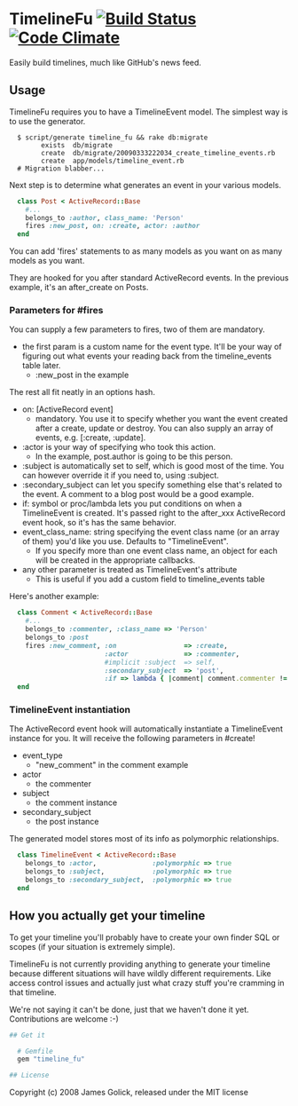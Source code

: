# TimelineFu [![Build Status](https://secure.travis-ci.org/styx/timeline_fu.png?branch=master)](http://travis-ci.org/styx/timeline_fu) [![Code Climate](https://codeclimate.com/badge.png)](https://codeclimate.com/github/styx/timeline_fu)

Easily build timelines, much like GitHub's news feed.

## Usage

TimelineFu requires you to have a TimelineEvent model. 
The simplest way is to use the generator.

```
  $ script/generate timeline_fu && rake db:migrate
        exists  db/migrate
        create  db/migrate/20090333222034_create_timeline_events.rb
        create  app/models/timeline_event.rb
  # Migration blabber...
```

Next step is to determine what generates an event in your various models.

```ruby
  class Post < ActiveRecord::Base
    #...
    belongs_to :author, class_name: 'Person'
    fires :new_post, on: :create, actor: :author
  end
```

You can add 'fires' statements to as many models as you want on as many models
as you want. 

They are hooked for you after standard ActiveRecord events. In
the previous example, it's an after_create on Posts. 

### Parameters for #fires

You can supply a few parameters to fires, two of them are mandatory.
* the first param is a custom name for the event type. It'll be your way of figuring out what events your reading back from the timeline_events table later.
  * :new_post in the example

The rest all fit neatly in an options hash.

* on: [ActiveRecord event] 
  * mandatory. You use it to specify whether you want the event created after a create, update or destroy. You can also supply an array of events, e.g. [:create, :update].
* :actor is your way of specifying who took this action.
  * In the example, post.author is going to be this person.
* :subject is automatically set to self, which is good most of the time.  You can however override it if you need to, using :subject.
* :secondary_subject can let you specify something else that's related to the event. A comment to a blog post would be a good example.
* if: symbol or proc/lambda lets you put conditions on when a TimelineEvent is created. It's passed right to the after_xxx ActiveRecord event hook, so it's has the same behavior.
* event_class_name: string specifying the event class name (or an array of them) you'd like you use. Defaults to "TimelineEvent".
  * If you specify more than one event class name, an object for each will be created in the appropriate callbacks.
* any other parameter is treated as TimelineEvent's attribute
  * This is useful if you add a custom field to timeline_events table

Here's another example:

```ruby
  class Comment < ActiveRecord::Base
    #...
    belongs_to :commenter, :class_name => 'Person'
    belongs_to :post
    fires :new_comment, :on                 => :create,
                        :actor              => :commenter,
                        #implicit :subject  => self,
                        :secondary_subject  => 'post',
                        :if => lambda { |comment| comment.commenter != comment.post.author }
  end
```

### TimelineEvent instantiation

The ActiveRecord event hook will automatically instantiate a 
TimelineEvent instance for you.
It will receive the following parameters in #create!

* event_type 
  * "new_comment" in the comment example
* actor 
  * the commenter
* subject
  * the comment instance
* secondary_subject
  * the post instance

The generated model stores most of its info as polymorphic relationships.

```ruby
  class TimelineEvent < ActiveRecord::Base
    belongs_to :actor,              :polymorphic => true
    belongs_to :subject,            :polymorphic => true
    belongs_to :secondary_subject,  :polymorphic => true
  end
```

## How you actually get your timeline

To get your timeline you'll probably have to create your own finder SQL or scopes 
(if your situation is extremely simple). 

TimelineFu is not currently providing anything to generate your timeline because 
different situations will have wildly different requirements. Like access control 
issues and actually just what crazy stuff you're cramming in that timeline.

We're not saying it can't be done, just that we haven't done it yet. 
Contributions are welcome :-)

```ruby
## Get it

  # Gemfile
  gem "timeline_fu"

## License
```

Copyright (c) 2008 James Golick, released under the MIT license
